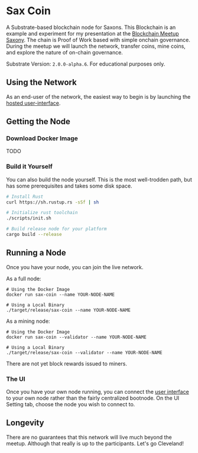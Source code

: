 # Sax Coin

A Substrate-based blockchain node for Saxons. This Blockchain is an example and experiment for my presentation at the [Blockchain Meetup Saxony](https://www.meetup.com/de-DE/BlockchainMeetupSaxony/events/269153470/). The chain is Proof of Work based with simple onchain governance. During the meetup we will launch the network, transfer coins, mine coins, and explore the nature of on-chain governance.

Substrate Version: `2.0.0-alpha.6`. For educational purposes only.

## Using the Network

As an end-user of the network, the easiest way to begin is by launching the [hosted user-interface](https://polkadot.js.org/apps?rpc=wss://saxony.bootnodes.net/node).


## Getting the Node

### Download Docker Image

TODO

### Build it Yourself
You can also build the node yourself. This is the most well-trodden path, but has some prerequisites and takes some disk space.

```bash
# Install Rust
curl https://sh.rustup.rs -sSf | sh

# Initialize rust toolchain
./scripts/init.sh

# Build release node for your platform
cargo build --release
```

## Running a Node

Once you have your node, you can join the live network.

As a full node:
```
# Using the Docker Image
docker run sax-coin --name YOUR-NODE-NAME

# Using a Local Binary
./target/release/sax-coin --name YOUR-NODE-NAME
```

As a mining node:
```
# Using the Docker Image
docker run sax-coin --validator --name YOUR-NODE-NAME

# Using a Local Binary
./target/release/sax-coin --validator --name YOUR-NODE-NAME
```

There are not yet block rewards issued to miners.

### The UI

Once you have your own node running, you can connect the [user interface](https://polkadot.js.org/apps#settings) to your own node rather than the fairly centralized bootnode. On the UI Setting tab, choose the node you wish to connect to.

## Longevity

There are no guarantees that this network will live much beyond the meetup. Although that really is up to the participants. Let's go Cleveland!
